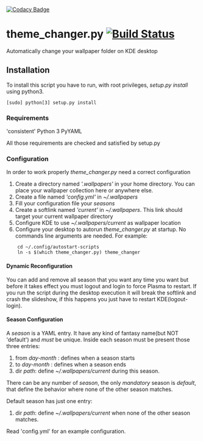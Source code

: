 [![Codacy Badge](https://api.codacy.com/project/badge/Grade/b91807bc0aa840ca9115ccc745f500c5)](https://app.codacy.com/app/FilippoRanza/theme_changer?utm_source=github.com&utm_medium=referral&utm_content=FilippoRanza/theme_changer&utm_campaign=Badge_Grade_Settings)
# theme_changer.py [![Build Status](https://travis-ci.com/FilippoRanza/theme_changer.svg?branch=master)](https://travis-ci.com/FilippoRanza/theme_changer)
Automatically change your wallpaper folder on KDE desktop 

## Installation
To install this script you have to run, with root privileges, 
*setup.py install* using python3.
```commandline
[sudo] python[3] setup.py install
```

### Requirements
'consistent'
    Python 3
    PyYAML 

All those requirements are checked and satisfied  by setup.py

### Configuration
In order to work properly *theme_changer.py* need a correct configuration
1. Create a directory named *'.wallpapers'* in your home directory. 
You can place your wallpaper collection here or anywhere else.
2. Create a file named *'config.yml'*  in *~/.wallpapers*
3. Fill your configuration file your *seasons*
4. Create a softlink named *'current'* in *~/.wallpapers*. This link should target 
your current wallpaper directory
5. Configure KDE to use *~/.wallpapers/current* as wallpaper location
6. Configure your desktop to autorun *theme_changer.py* at startup. No commands line arguments 
are needed. For example:
```commandline
    cd ~/.config/autostart-scripts 
    ln -s $(which theme_changer.py) theme_changer 
``` 

#### Dynamic Reconfiguration
You can add and remove all season that you want any time you want but before it takes effect you must
logout and login to force Plasma to restart. If you run the script during the desktop execution it
will break the softlink and crash the slideshow, if this happens you just have to restart KDE(logout-login).

#### Season Configuration
A *season* is a YAML entry. It have any kind of fantasy name(but NOT 'default')
 and *must* be unique. Inside each season must be present those three entries:
 1. from *day-month* : defines when a season starts
 2. to  *day-month* : defines when a season ends
 3. dir *path*: define *~/.wallpapers/current* during this season.

There can be any number of *season*, the only *mandatory* season is *default*, that define the behavior
where none of the other season matches.

Default season has just one entry:
1. dir *path*: define *~/.wallpapers/current* when none of the other season matches.

Read 'config.yml' for an example configuration.
